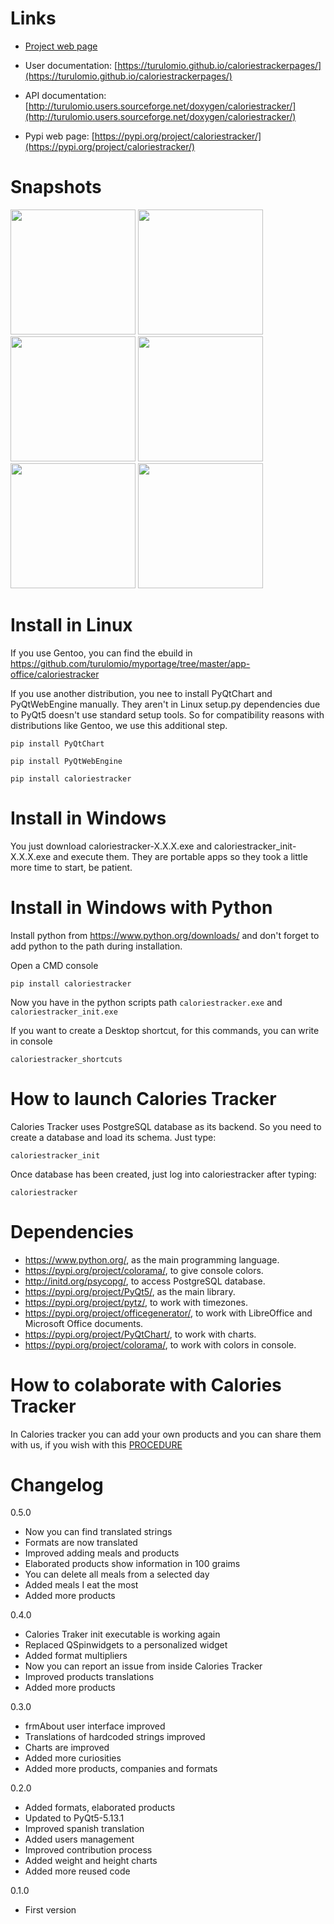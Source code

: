 Links
=====
* [Project web page](doc/CONTENTS.md)

* User documentation: [https://turulomio.github.io/caloriestrackerpages/](https://turulomio.github.io/caloriestrackerpages/)

* API documentation: [http://turulomio.users.sourceforge.net/doxygen/caloriestracker/](http://turulomio.users.sourceforge.net/doxygen/caloriestracker/)

* Pypi web page: [https://pypi.org/project/caloriestracker/](https://pypi.org/project/caloriestracker/)

Snapshots
=========
        
<img src="doc/Screenshot_20191029_194701.png" height="200"/> <img src="doc/Screenshot_20191029_194726.png" height="200"/> <img src="doc/Screenshot_20191029_194824.png" height="200"/> <img src="doc/Screenshot_20191029_194920.png" height="200"/> <img src="doc/Screenshot_20191029_195007.png" height="200"/> <img src="doc/Screenshot_20191029_195038.png" height="200"/> 

Install in Linux
================
If you use Gentoo, you can find the ebuild in https://github.com/turulomio/myportage/tree/master/app-office/caloriestracker

If you use another distribution, you nee to install PyQtChart and PyQtWebEngine manually. They aren't in Linux setup.py dependencies due to PyQt5 doesn't use standard setup tools. So for compatibility reasons with distributions like Gentoo, we use this additional step.

`pip install PyQtChart`

`pip install PyQtWebEngine`

`pip install caloriestracker`

Install in Windows
==================

You just download caloriestracker-X.X.X.exe and caloriestracker_init-X.X.X.exe and execute them. They are portable apps so they took a little more time to start, be patient.

Install in Windows with Python
==============================
Install python from https://www.python.org/downloads/ and don't forget to add python to the path during installation.

Open a CMD console

`pip install caloriestracker`

Now you have in the python scripts path `caloriestracker.exe` and `caloriestracker_init.exe`

If you want to create a Desktop shortcut, for this commands, you can write in console

`caloriestracker_shortcuts`

How to launch Calories Tracker
==============================
Calories Tracker uses PostgreSQL database as its backend. So you need to create a database and load its schema. Just type:

`caloriestracker_init`

Once database has been created, just log into caloriestracker after typing:

`caloriestracker`

Dependencies
============
* https://www.python.org/, as the main programming language.
* https://pypi.org/project/colorama/, to give console colors.
* http://initd.org/psycopg/, to access PostgreSQL database.
* https://pypi.org/project/PyQt5/, as the main library.
* https://pypi.org/project/pytz/, to work with timezones.
* https://pypi.org/project/officegenerator/, to work with LibreOffice and Microsoft Office documents.
* https://pypi.org/project/PyQtChart/, to work with charts.
* https://pypi.org/project/colorama/, to work with colors in console.

How to colaborate with Calories Tracker
=======================================

In Calories tracker you can add your own products and you can share them with us, if you wish with this [PROCEDURE](COLLABORATION.md)

Changelog
=========
0.5.0
  * Now you can find translated strings
  * Formats are now translated
  * Improved adding meals and products
  * Elaborated products show information in 100 graims
  * You can delete all meals from a selected day
  * Added meals I eat the most
  * Added more products

0.4.0
  * Calories Traker init executable is working again
  * Replaced QSpinwidgets to a personalized widget
  * Added format multipliers
  * Now you can report an issue from inside Calories Tracker
  * Improved products translations
  * Added more products

0.3.0
  * frmAbout user interface improved
  * Translations of hardcoded strings improved
  * Charts are improved
  * Added more curiosities
  * Added more products, companies and formats

0.2.0
  * Added formats, elaborated products
  * Updated to PyQt5-5.13.1
  * Improved spanish translation
  * Added users management
  * Improved contribution process
  * Added weight and height charts
  * Added more reused code

0.1.0
  * First version
